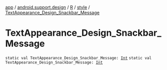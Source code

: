 [app](../../../index.md) / [android.support.design](../../index.md) / [R](../index.md) / [style](index.md) / [TextAppearance_Design_Snackbar_Message](./-text-appearance_-design_-snackbar_-message.md)

# TextAppearance_Design_Snackbar_Message

`static val TextAppearance_Design_Snackbar_Message: `[`Int`](https://kotlinlang.org/api/latest/jvm/stdlib/kotlin/-int/index.html)
`static val TextAppearance_Design_Snackbar_Message: `[`Int`](https://kotlinlang.org/api/latest/jvm/stdlib/kotlin/-int/index.html)